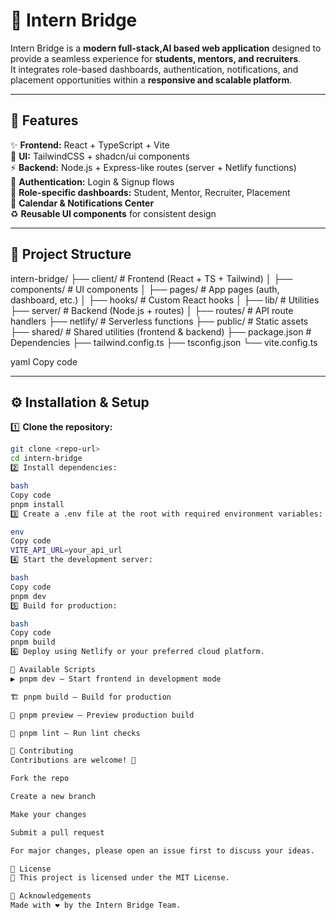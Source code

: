 # 🌉 Intern Bridge  

Intern Bridge is a **modern full-stack,AI based web application** designed to provide a seamless experience for **students, mentors, and recruiters**.  
It integrates role-based dashboards, authentication, notifications, and placement opportunities within a **responsive and scalable platform**.  

---

## 🚀 Features  

✨ **Frontend:** React + TypeScript + Vite  
🎨 **UI:** TailwindCSS + shadcn/ui components  
⚡ **Backend:** Node.js + Express-like routes (server + Netlify functions)  
🔐 **Authentication:** Login & Signup flows  
👥 **Role-specific dashboards:** Student, Mentor, Recruiter, Placement  
📅 **Calendar & Notifications Center**  
♻️ **Reusable UI components** for consistent design  

---

## 📂 Project Structure  

intern-bridge/
├── client/ # Frontend (React + TS + Tailwind)
│ ├── components/ # UI components
│ ├── pages/ # App pages (auth, dashboard, etc.)
│ ├── hooks/ # Custom React hooks
│ ├── lib/ # Utilities
├── server/ # Backend (Node.js + routes)
│ ├── routes/ # API route handlers
├── netlify/ # Serverless functions
├── public/ # Static assets
├── shared/ # Shared utilities (frontend & backend)
├── package.json # Dependencies
├── tailwind.config.ts
├── tsconfig.json
└── vite.config.ts

yaml
Copy code

---

## ⚙️ Installation & Setup  

1️⃣ **Clone the repository:**  
```bash
git clone <repo-url>
cd intern-bridge
2️⃣ Install dependencies:

bash
Copy code
pnpm install
3️⃣ Create a .env file at the root with required environment variables:

env
Copy code
VITE_API_URL=your_api_url
4️⃣ Start the development server:

bash
Copy code
pnpm dev
5️⃣ Build for production:

bash
Copy code
pnpm build
6️⃣ Deploy using Netlify or your preferred cloud platform.

📌 Available Scripts
▶️ pnpm dev – Start frontend in development mode

🏗️ pnpm build – Build for production

👀 pnpm preview – Preview production build

🧹 pnpm lint – Run lint checks

🤝 Contributing
Contributions are welcome! 🎉

Fork the repo

Create a new branch

Make your changes

Submit a pull request

For major changes, please open an issue first to discuss your ideas.

📜 License
📄 This project is licensed under the MIT License.

🙌 Acknowledgements
Made with ❤️ by the Intern Bridge Team.
